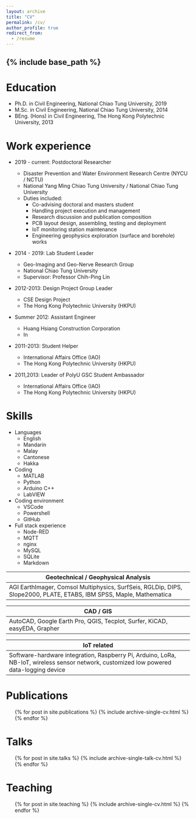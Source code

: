 ```yaml
---
layout: archive
title: "CV"
permalink: /cv/
author_profile: true
redirect_from:
  - /resume
---
```


{% include base_path %}
---

Education
======
* Ph.D. in Civil Engineering, National Chiao Tung University, 2019
* M.Sc. in Civil Engineering, National Chiao Tung University, 2014
* BEng. (Hons) in Civil Engineering, The Hong Kong Polytechnic University, 2013

Work experience
======
- 2019 - current: Postdoctoral Researcher
  - Disaster Prevention and Water Environment Research Centre (NYCU / NCTU)
  - National Yang Ming Chiao Tung University / National Chiao Tung University
  - Duties included: 
    - Co-advising doctoral and masters student
    - Handling project execution and management 
    - Research discussion and publication composition
    - PCB layout design, assembling, testing and deployment 
    - IoT monitoring station maintenance
    - Engineering geophysics exploration (surface and borehole) works 

- 2014 - 2019: Lab Student Leader
  - Geo-Imaging and Geo-Nerve Research Group
  - National Chiao Tung University
  - Supervisor: Professor Chih-Ping Lin

- 2012-2013: Design Project Group Leader
  - CSE Design Project 
  - The Hong Kong Polytechnic University (HKPU)

- Summer 2012: Assistant Engineer
  - Huang Hsiang Construction Corporation
  - In

- 2011-2013: Student Helper
  - International Affairs Office (IAO)
  - The Hong Kong Polytechnic University (HKPU)

- 2011,2013: Leader of PolyU GSC Student Ambassador
  - International Affairs Office (IAO)
  - The Hong Kong Polytechnic University (HKPU)

  
Skills
======
- Languages
  -	English
  -	Mandarin
  -	Malay
  -	Cantonese
  -	Hakka
- Coding
  - MATLAB
  - Python
  - Arduino C++  
  - LabVIEW
- Coding environment
  - VSCode
  - Powershell
  - GitHub
- Full stack experience
  - Node-RED
  - MQTT
  - nginx
  - MySQL
  - SQLite
  - Markdown

|Geotechnical / Geophysical Analysis
|---|
|AGI EarthImager, Comsol Multiphysics, SurfSeis, RGLDip, DIPS, Slope2000, PLATE, ETABS, IBM SPSS, Maple, Mathematica

|CAD / GIS
|---|
|AutoCAD, Google Earth Pro, QGIS, Tecplot, Surfer, KiCAD, easyEDA, Grapher

|IoT related
|---|
|Software-hardware integration, Raspberry Pi, Arduino, LoRa, NB-IoT, wireless sensor network, customized low powered data-logging device


Publications
======
  <ul>{% for post in site.publications %}
    {% include archive-single-cv.html %}
  {% endfor %}</ul>
  
Talks
======
  <ul>{% for post in site.talks %}
    {% include archive-single-talk-cv.html %}
  {% endfor %}</ul>
  
Teaching
======
  <ul>{% for post in site.teaching %}
    {% include archive-single-cv.html %}
  {% endfor %}</ul>
  
<!-- Service and leadership
======
* Currently signed in to 43 different slack teams -->
